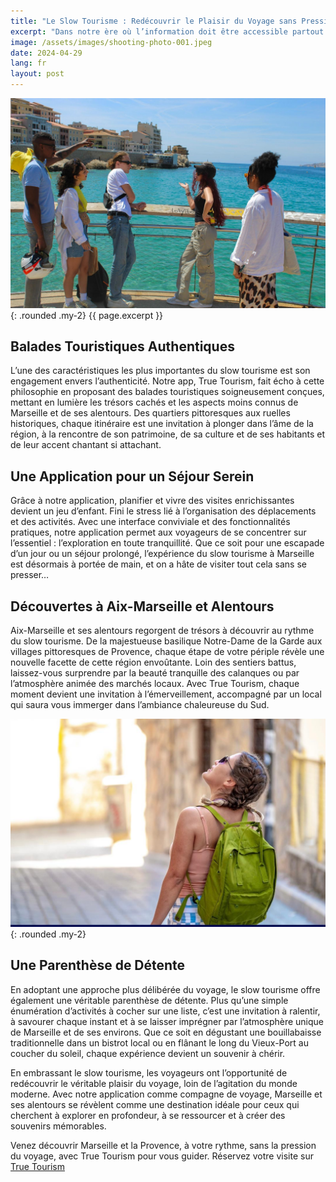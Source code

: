 ```yaml
---
title: "Le Slow Tourisme : Redécouvrir le Plaisir du Voyage sans Pression à Marseille et des Alentours"
excerpt: "Dans notre ère où l’information doit être accessible partout et rapidement , le concept du slow tourisme émerge comme une bouffée d’air frais pour les voyageurs en quête d’authenticité et de détente. À Marseille et dans ses environs, cette approche trouve une résonance particulière, offrant une manière unique d’explorer la région à un rythme plus humain, tout en savourant chaque instant. On le sait, dans le Sud, on aime vivre la vie piano piano, au chant des cigales…"
image: /assets/images/shooting-photo-001.jpeg
date: 2024-04-29
lang: fr
layout: post
---
```



![Le Slow Tourisme : Redécouvrir le plaisir du voyage sans pression sur Marseille et ses alentours](/assets/images/shooting-photo-001.jpeg){: .rounded .my-2}
{{ page.excerpt }}

## Balades Touristiques Authentiques

L’une des caractéristiques les plus importantes du slow tourisme est son engagement envers l’authenticité. Notre app, True Tourism, fait écho  à cette philosophie en proposant des balades touristiques soigneusement conçues, mettant en lumière les trésors cachés et les aspects moins connus de Marseille et de ses alentours. Des quartiers pittoresques aux ruelles historiques, chaque itinéraire est une invitation à plonger dans l’âme de la région, à la rencontre de son patrimoine, de sa culture et de ses habitants et de leur accent chantant si attachant. 

## Une Application pour un Séjour Serein
Grâce à notre application, planifier et vivre des visites enrichissantes devient un jeu d’enfant. Fini le stress lié à l’organisation des déplacements et des activités. Avec une interface conviviale et des fonctionnalités pratiques, notre application permet aux voyageurs de se concentrer sur l’essentiel : l’exploration en toute tranquillité. Que ce soit pour une escapade d’un jour ou un séjour prolongé, l’expérience du slow tourisme à Marseille est désormais à portée de main, et on a hâte de visiter tout cela sans se presser… 

## Découvertes à Aix-Marseille et Alentours
Aix-Marseille et ses alentours regorgent de trésors à découvrir au rythme du slow tourisme. De la majestueuse basilique Notre-Dame de la Garde aux villages pittoresques de Provence, chaque étape de votre périple révèle une nouvelle facette de cette région envoûtante. Loin des sentiers battus, laissez-vous surprendre par la beauté tranquille des calanques ou par l’atmosphère animée des marchés locaux. Avec True Tourism, chaque moment devient une invitation à l’émerveillement, accompagné par un local qui saura vous immerger dans l’ambiance chaleureuse du Sud. 

![Touriste visitant le quartier du panier à marseille](/assets/images/image-libre-001.jpeg) {: .rounded .my-2}

## Une Parenthèse de Détente
En adoptant une approche plus délibérée du voyage, le slow tourisme offre également une véritable parenthèse de détente. Plus qu’une simple énumération d’activités à cocher sur une liste, c’est une invitation à ralentir, à savourer chaque instant et à se laisser imprégner par l’atmosphère unique de Marseille et de ses environs. Que ce soit en dégustant une bouillabaisse traditionnelle dans un bistrot local ou en flânant le long du Vieux-Port au coucher du soleil, chaque expérience devient un souvenir à chérir.

En embrassant le slow tourisme, les voyageurs ont l’opportunité de redécouvrir le véritable plaisir du voyage, loin de l’agitation du monde moderne. 
Avec notre application comme compagne de voyage, Marseille et ses alentours se révèlent comme une destination idéale pour ceux qui cherchent à explorer en profondeur, à se ressourcer et à créer des souvenirs mémorables.


Venez découvrir Marseille et la Provence, à votre rythme, sans la pression du voyage, avec True Tourism pour vous guider. 
Réservez votre visite sur [True Tourism](https://www.truetourism.fr/store)

